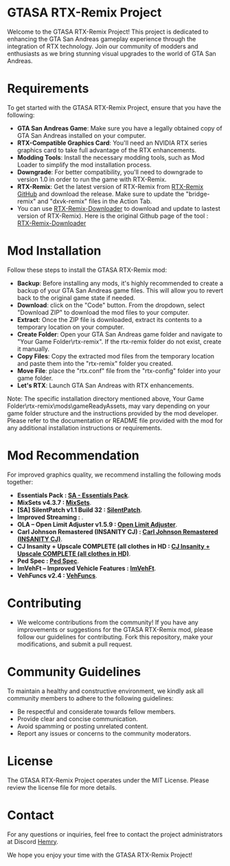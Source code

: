 # GTASA RTX-Remix Project
Welcome to the GTASA RTX-Remix Project! This project is dedicated to enhancing the GTA San Andreas gameplay experience through the integration of RTX technology. Join our community of modders and enthusiasts as we bring stunning visual upgrades to the world of GTA San Andreas.

# Requirements
To get started with the GTASA RTX-Remix Project, ensure that you have the following:

- **GTA San Andreas Game**: Make sure you have a legally obtained copy of GTA San Andreas installed on your computer.
- **RTX-Compatible Graphics Card**: You'll need an NVIDIA RTX series graphics card to take full advantage of the RTX enhancements.
- **Modding Tools**: Install the necessary modding tools, such as Mod Loader to simplify the mod installation process.
- **Downgrade**: For better compatibility, you'll need to downgrade to version 1.0 in order to run the game with RTX-Remix.
- **RTX-Remix**: Get the latest version of RTX-Remix from [RTX-Remix GitHub](https://github.com/NVIDIAGameWorks/rtx-remix) and download the release. Make sure to update the "bridge-remix" and "dxvk-remix" files in the Action Tab.
- You can use [RTX-Remix-Downloader](https://github.com/Kowlin/RTX-Remix-Downloader/releases/latest/download/RTX.Remix.Downloader.exe) to download and update to lastest version of RTX-Remix). Here is the original Github page of the tool : [RTX-Remix-Downloader](https://github.com/Kowlin/RTX-Remix-Downloader)

# Mod Installation
Follow these steps to install the GTASA RTX-Remix mod:
- **Backup**: Before installing any mods, it's highly recommended to create a backup of your GTA San Andreas game files. This will allow you to revert back to the original game state if needed.
- **Download**: click on the "Code" button. From the dropdown, select "Download ZIP" to download the mod files to your computer.
- **Extract**: Once the ZIP file is downloaded, extract its contents to a temporary location on your computer.
- **Create Folder**: Open your GTA San Andreas game folder and navigate to "Your Game Folder\rtx-remix". If the rtx-remix folder do not exist, create it manually.
- **Copy Files**: Copy the extracted mod files from the temporary location and paste them into the "rtx-remix" folder you created.
- **Move File**: place the "rtx.conf" file from the "rtx-config" folder into your game folder.
- **Let's RTX**: Launch GTA San Andreas with RTX enhancements.

Note: The specific installation directory mentioned above, Your Game Folder\rtx-remix\mods\gameReadyAssets, may vary depending on your game folder structure and the instructions provided by the mod developer. Please refer to the documentation or README file provided with the mod for any additional installation instructions or requirements.

# Mod Recommendation
For improved graphics quality, we recommend installing the following mods together:
- **Essentials Pack : [SA - Essentials Pack](https://www.mixmods.com.br/2019/06/sa-essentials-pack/)**.
- **MixSets v4.3.7 : [MixSets](https://mixmods.adorofilmes.net/2015/12/mod-mix-sets.html)**.
- **[SA] SilentPatch v1.1 Build 32 : [SilentPatch](https://www.mixmods.com.br/2019/12/sa-silentpatch/)**.
- **Improved Streaming : [](https://www.mixmods.com.br/2022/04/improved-streaming/)**.
- **OLA – Open Limit Adjuster v1.5.9 : [Open Limit Adjuster](https://www.mixmods.com.br/2022/10/open-limit-adjuster/)**.
- **Carl Johnson Remastered (INSANITY CJ) : [Carl Johnson Remastered (INSANITY CJ)](https://www.mixmods.com.br/2018/06/carl-johnson-remastered-insanity-cj/)**.
- **CJ Insanity + Upscale COMPLETE (all clothes in HD : [CJ Insanity + Upscale COMPLETE (all clothes in HD)](https://www.mixmods.com.br/2021/06/cj-insanity-upscale-complete-todas-as-roupas-em-hd/)**.
- **Ped Spec : [Ped Spec](https://www.mixmods.com.br/2015/02/ped-spec-iluminacao-specular-nas-pessoas-como-no-mobile/)**.
- **ImVehFt – Improved Vehicle Features : [ImVehFt](https://www.mixmods.com.br/2020/01/imvehft-improved-vehicle-features/)**.
- **VehFuncs v2.4 : [VehFuncs](https://www.mixmods.com.br/2023/01/sa-vehfuncs/)**.

# Contributing
- We welcome contributions from the community! If you have any improvements or suggestions for the GTASA RTX-Remix mod, please follow our guidelines for contributing. Fork this repository, make your modifications, and submit a pull request.

# Community Guidelines
To maintain a healthy and constructive environment, we kindly ask all community members to adhere to the following guidelines:

- Be respectful and considerate towards fellow members.
- Provide clear and concise communication.
- Avoid spamming or posting unrelated content.
- Report any issues or concerns to the community moderators.

# License
The GTASA RTX-Remix Project operates under the MIT License. Please review the license file for more details.

# Contact
For any questions or inquiries, feel free to contact the project administrators at Discord [Hemry](https://discordapp.com/users/hemry).

We hope you enjoy your time with the GTASA RTX-Remix Project!
